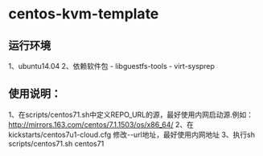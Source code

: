 # centos-kvm-template


## 运行环境
1、ubuntu14.04
2、依赖软件包
    - libguestfs-tools
    - virt-sysprep

## 使用说明：

1、在scripts/centos71.sh中定义REPO_URL的源，最好使用内网启动源.例如：http://mirrors.163.com/centos/7.1.1503/os/x86_64/
2、在kickstarts/centos7u1-cloud.cfg 修改--url地址，最好使用内网地址
3、执行sh scripts/centos71.sh  centos71

